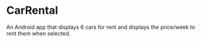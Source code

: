 # CarRental
An Android app that displays 6 cars for rent and displays the price/week to rent them when selected.
